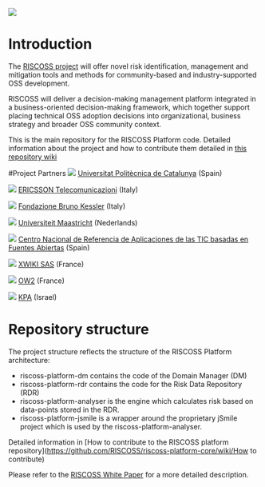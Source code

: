 ![](https://github.com/riscoss/riscoss-platform-core/wiki/images/logo_riscoss_DSP.png)
# Introduction

The [RISCOSS project](http://www.riscoss.eu) will offer novel risk identification, management and mitigation tools and methods for community-based and industry-supported OSS development. 

RISCOSS will deliver a decision-making management platform integrated in a business-oriented decision-making framework, which together support placing technical OSS adoption decisions into organizational, business strategy and broader OSS community context.

This is the main repository for the RISCOSS Platform code. Detailed information about the project and how to contribute them detailed in  [this repository wiki](https://github.com/RISCOSS/riscoss-platform-core/wiki)

#Project Partners
![](https://github.com/riscoss/riscoss-platform-core/wiki/images/partners/upc_logo.jpg) [Universitat Politècnica de Catalunya](http://www.upc.edu/) (Spain) <br>

 ![](https://github.com/riscoss/riscoss-platform-core/wiki/images/partners/ericsson_logo.jpg) [ERICSSON Telecomunicazioni](http://www.ericsson.com/it) (Italy) <br>

![](https://github.com/riscoss/riscoss-platform-core/wiki/images/partners/FBK_logo.jpg) [Fondazione Bruno Kessler](http://www.fbk.eu/) (Italy) <br>

![](https://github.com/riscoss/riscoss-platform-core/wiki/images/partners/maastricht_logo.jpg) [Universiteit Maastricht](http://www.maastrichtuniversity.nl/) (Nederlands) <br>

![](https://github.com/riscoss/riscoss-platform-core/wiki/images/partners/cenatic_logo.jpg) [Centro Nacional de Referencia de Aplicaciones de las TIC basadas en Fuentes Abiertas](http://www.cenatic.es/) (Spain) <br>

![](https://github.com/riscoss/riscoss-platform-core/wiki/images/partners/xwiki_logo.jpg) [XWIKI SAS](http://www.xwiki.com/en/) (France)  <br>

 ![](https://github.com/riscoss/riscoss-platform-core/wiki/images/partners/ow2_logo.jpg) [OW2](http://www.ow2.org/) (France) <br>

 ![](https://github.com/riscoss/riscoss-platform-core/wiki/images/partners/kpa_logo.jpg) [KPA](http://www.kpa-group.com/) (Israel) <br>

# Repository structure

The project structure reflects the structure of the RISCOSS Platform architecture:

* riscoss-platform-dm contains the code of the Domain Manager (DM)
* riscoss-platform-rdr contains the code for the Risk Data Repository (RDR)
* riscoss-platform-analyser is the engine which calculates risk based on data-points stored in the RDR.
* riscoss-platform-jsmile is a wrapper around the proprietary jSmile project which is used by the riscoss-platform-analyser.

Detailed information in  [How to contribute to the RISCOSS platform repository](https://github.com/RISCOSS/riscoss-platform-core/wiki/How to contribute) 

Please refer to the [RISCOSS White Paper](http://www.riscoss.eu/bin/download/Discover/Whitepaper/RISCOSS-Whitepaper.pdf) for a more detailed description.


